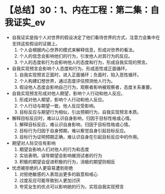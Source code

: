 # 【总结】30：1、内在工程：第二集：自我证实_ev

-   自我证实是指个人对世界的假设决定了他们看待世界的方式，注意力会集中在支持这些假设的证据上。
    1.  个人会根据内心世界的模式来解释信息，形成对世界的看法。
    2.  个人的信念会影响他们的行为，引发他人对其行为的反应。
    3.  个人的态度和行为会影响他人的态度和行为，形成自我实现的预言。
-   自我实现预言会影响个人态度和行为，形成恶性或正面循环。
    1.  自我实现预言正面时，进入正面循环；负面时，陷入恶性循环。
    2.  个人构建幻想世界，通过态度评估预测他人行为。
    3.  假设他人态度会影响自己行为，观察者影响被观察者，态度关系重要。
-   自我实现预言形成对他人期望，影响个人行动和他人反应。
    1.  形成对他人期望，影响个人行动和他人反应。
    2.  个人行动与期望一致，他人反应受影响。
    3.  目标反应与期望行为相似，引出预期行为，自我实现预言本质。
-   解释目标反应时，难以认识自身影响，归因于目标性格或心情。
    1.  解释目标反应，难认识自身影响，归因于目标性格或心情。
    2.  目标行为归因于自身预期，难以察觉自身引起目标反应。
    3.  目标行为证明预期正确，难认识自身在引起目标反应中的作用。
-   期望对人际交往有影响
    1.  期望会影响人们对他人的行为和态度
    2.  实验表明，误导期望会影响被测试者的行为
    3.  积极的期望会促进积极的行为，消极的期望则相反
-   忧虑被拒绝的人更容易遭到拒绝
    1.  对拒绝敏感的人表现出更多的敌意和戒心
    2.  过度反应可能导致别人更加讨厌
    3.  夸奖女生的优点可以影响她的行为，实现自我实现预言